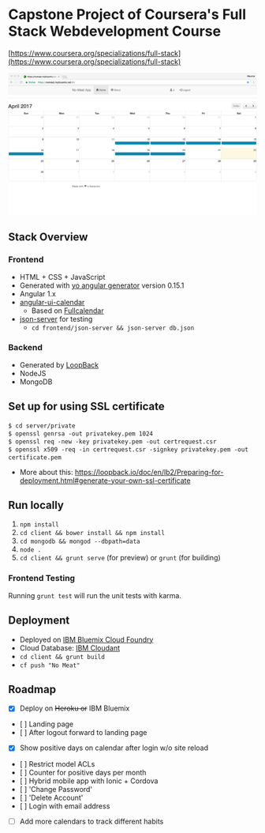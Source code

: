 # Capstone Project of Coursera's Full Stack Webdevelopment Course
[https://www.coursera.org/specializations/full-stack](https://www.coursera.org/specializations/full-stack)

![Screenshot No Meat App](Screenshot.png)

## Stack Overview

### Frontend

- HTML + CSS + JavaScript
- Generated with [yo angular generator](https://github.com/yeoman/generator-angular) version 0.15.1
- Angular 1.x
- [angular-ui-calendar](https://angular-ui.github.io/ui-calendar/)
  - Based on [Fullcalendar](https://fullcalendar.io/docs/)
- [json-server](https://github.com/typicode/json-server) for testing
  - `cd frontend/json-server && json-server db.json`

### Backend

- Generated by [LoopBack](http://loopback.io)
- NodeJS
- MongoDB

## Set up for using SSL certificate

```
$ cd server/private
$ openssl genrsa -out privatekey.pem 1024
$ openssl req -new -key privatekey.pem -out certrequest.csr
$ openssl x509 -req -in certrequest.csr -signkey privatekey.pem -out certificate.pem
```

- More about this: https://loopback.io/doc/en/lb2/Preparing-for-deployment.html#generate-your-own-ssl-certificate

## Run locally

1. `npm install`
2. `cd client && bower install && npm install`
3. `cd mongodb && mongod --dbpath=data`
4. `node .`
5. `cd client && grunt serve` (for preview) or `grunt` (for building)

### Frontend Testing

Running `grunt test` will run the unit tests with karma.

## Deployment

- Deployed on [IBM Bluemix Cloud Foundry](https://www.ibm.com/cloud-computing/bluemix/)
- Cloud Database: [IBM Cloudant](https://cloudant.com/)
- `cd client && grunt build`
- `cf push "No Meat"`

## Roadmap

- [x] Deploy on ~~Heroku or~~ IBM Bluemix
- [ ] Landing page
- [ ] After logout forward to landing page
- [x] Show positive days on calendar after login w/o site reload
- [ ] Restrict model ACLs
- [ ] Counter for positive days per month
- [ ] Hybrid mobile app with Ionic + Cordova
- [ ] 'Change Password'
- [ ] 'Delete Account'
- [ ] Login with email address
- [ ] Add more calendars to track different habits
